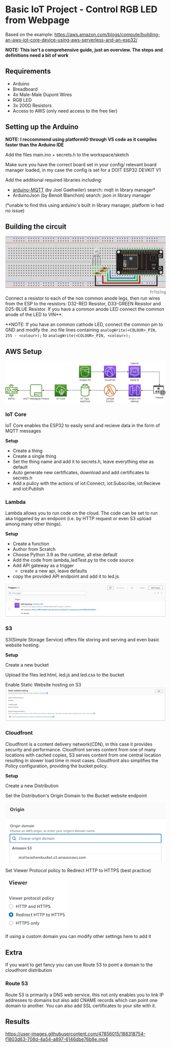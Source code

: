 # Basic IoT Project - Control RGB LED from Webpage

Based on the example: https://aws.amazon.com/blogs/compute/building-an-aws-iot-core-device-using-aws-serverless-and-an-esp32/

**NOTE: This isn't a comprehensive guide, just an overview. The steps and definitions need a bit of work**

## Requirements

- Arduino
- Breadboard
- 4x Male-Male Dupont Wires
- RGB LED
- 3x 200Ω Resistors
- Access to AWS (only need access to the free tier)

## Setting up the Arduino

**NOTE: I reccommend using platformIO through VS code as it compiles faster than the Arduino IDE**

Add the files main.ino + secrets.h to the workspace/sketch

Make sure you have the correct board set in your config/ relevant board manager loaded, in my case the config is set for a DOIT ESP32 DEVKIT V1

Add the additional required libraries including:

- [arduino-MQTT](https://github.com/256dpi/arduino-mqtt) (by Joel Gaehwiler) search: mqtt in library manager\*
- ArduinoJson (by Benoit Blanchon) search: json in library manager

(\*unable to find this using arduino's built in library manager, platform io had no issue)

## Building the circuit

![](img/Circuit_Diagram.png)
Connect a resistor to each of the non common anode legs, then run wires from the ESP to the resistors: D32-RED Resistor, D33-GREEN Resistor and D25-BLUE Resistor. If you have a common anode LED connect the common anode of the LED to VIN\*\*.

\*\*NOTE: If you have an common cathode LED, connect the common pin to GND and modify the .ino file lines containing `analogWrite(<COLOUR>_PIN, 255 - <colour>);` to `analogWrite(<COLOUR>_PIN, <colour>);`

## AWS Setup

![](img/diagram.png)

### IoT Core

IoT Core enables the ESP32 to easily send and recieve data in the form of MQTT messages

**Setup**

- Create a thing
- Create a single thing
- Set the thing name and add it to secrets.h, leave everything else as default
- Auto generate new certificates, download and add certificates to secrets.h
- Add a pulicy with the actions of iot:Connect, iot:Subscribe, iot:Recieve and iot:Publish

### Lambda

Lambda allows you to run code on the cloud. The code can be set to run aka triggered by an endpoint (i.e. by HTTP request or even S3 upload among many other things).

**Setup**

- Create a function
- Author from Scratch
- Choose Python 3.9 as the runtime, all else default
- Add the code from lambda_ledTest.py to the code source
- Add API gateway as a trigger
  - create a new api, leave defaults
- copy the provided API endpoint and add it to led.js

![](img/Lambda_Trigger_Endpoint.png)

### S3

S3(Simple Storage Service) offers file storing and serving and even basic website hosting.

**Setup**

Create a new bucket

Upload the files led.html, led.js and led.css to the bucket

Enable Static Website hosting on S3
![](img/S3_Config_Static_Website.png)

### Cloudfront

Cloudfront is a content delivery network(CDN), in this case it provides security and performance. Cloudfront serves content from one of many locations with cached copies, S3 serves content from one central location resulting in slower load time in most cases. Cloudfront also simplifies the Policy configuration, providing the bucket policy.

**Setup**

Create a new Distribution

Set the Distribution's Origin Domain to the Bucket website endpoint

![](img/Cloudfront_Config_Origin_Domain.png)

Set Viewer Protocol policy to Redirect HTTP to HTTPS (best practice)

![](img/Cloudfront_Config_Viewer_Protocol_Policy.png)

If using a custom domain you can modify other settings here to add it

## Extra

If you want to get fancy you can use Route 53 to point a domain to the cloudfront distribution

### Route 53

Route 53 is primarily a DNS web service, this not only enables you to link IP addresses to domains but also add CNAME records which can point one domain to another. You can also add SSL certificates to your site with it.

## Results

https://user-images.githubusercontent.com/47856015/188318754-f1803d63-708d-4a54-a897-6146dbe76b8e.mp4

